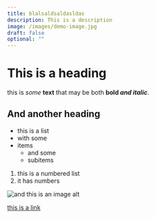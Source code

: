 ```yaml
---
title: blalsaldsaldasldas
description: This is a description
image: /images/demo-image.jpg
draft: false
optional: ""
---
```


# This is a heading

this is _some_ **text** that may be both **bold _and italic_**.

## And another heading

- this is a list
- with some
- items
  - and some
  - subitems

1. this is a numbered list
2. it has numbers

![and this is an image alt](/images/demo-image.jpg)

[this is a link](https://test.com)
